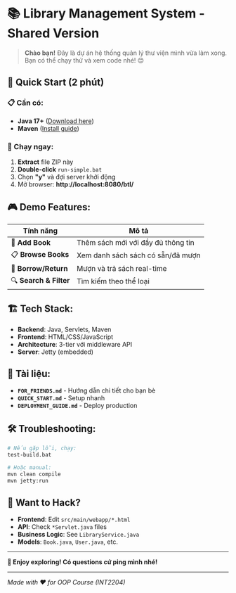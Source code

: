 # 📚 Library Management System - Shared Version

> **Chào bạn!** Đây là dự án hệ thống quản lý thư viện mình vừa làm xong. Bạn có thể chạy thử và xem code nhé! 😊

## 🎯 Quick Start (2 phút)

### 📋 Cần có:
- **Java 17+** ([Download here](https://adoptium.net/)) 
- **Maven** ([Install guide](https://maven.apache.org/install.html))

### 🚀 Chạy ngay:
1. **Extract** file ZIP này
2. **Double-click** `run-simple.bat`  
3. Chọn **"y"** và đợi server khởi động
4. Mở browser: **http://localhost:8080/btl/**

## 🎮 Demo Features:

| Tính năng | Mô tả |
|-----------|-------|
| 📖 **Add Book** | Thêm sách mới với đầy đủ thông tin |
| 📋 **Browse Books** | Xem danh sách sách có sẵn/đã mượn |
| 🔄 **Borrow/Return** | Mượn và trả sách real-time |
| 🔍 **Search & Filter** | Tìm kiếm theo thể loại |

## 🏗️ Tech Stack:
- **Backend**: Java, Servlets, Maven
- **Frontend**: HTML/CSS/JavaScript  
- **Architecture**: 3-tier với middleware API
- **Server**: Jetty (embedded)

## 📖 Tài liệu:
- **`FOR_FRIENDS.md`** - Hướng dẫn chi tiết cho bạn bè
- **`QUICK_START.md`** - Setup nhanh
- **`DEPLOYMENT_GUIDE.md`** - Deploy production

## 🛠️ Troubleshooting:
```bash
# Nếu gặp lỗi, chạy:
test-build.bat

# Hoặc manual:
mvn clean compile
mvn jetty:run
```

## 🎨 Want to Hack?
- **Frontend**: Edit `src/main/webapp/*.html`
- **API**: Check `*Servlet.java` files
- **Business Logic**: See `LibraryService.java`
- **Models**: `Book.java`, `User.java`, etc.

---

**🚀 Enjoy exploring! Có questions cứ ping mình nhé!** 

---

*Made with ❤️ for OOP Course (INT2204)*
